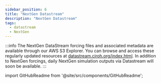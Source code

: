 ```yaml
---
sidebar_position: 6
title: "NextGen Datastream"
description: "NextGen Datastream"
tags:
  - datastream
  - NextGen
---
```


:::info
The NextGen DataStream forcing files and associated metadata are available through our AWS S3 Explorer. You can browse and access these regularly updated resources at [datastream.ciroh.org/index.html](http://datastream.ciroh.org/index.html). In addition to NextGen forcings, daily NextGen simulation outputs via Datastream will soon be available.
:::


import GitHubReadme from '@site/src/components/GitHubReadme';
 
<GitHubReadme username="CIROH-UA" repo="ngen-datastream" />
